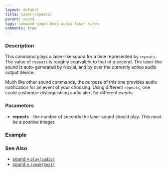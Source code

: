 ```yaml
---
layout: default
title: laser(repeats)
parent: sound
tags: command sound beep audio laser siren
comments: true
---
```



### Description
This command plays a laser-like sound for a time represented by `repeats`. The value of `repeats` is roughly 
equivalent to that of a second. The laser-like sound is auto-generated by Nexial, and by over the currently active 
audio output device.

Much like other sound commands, the purpose of this one provides audio notification for an event of your choosing. Using
different `repeats`, one could customize distinguishing audio alert for different events.


### Parameters
- **repeats** - the number of seconds the laser sound should play. This must be a positive integer.


### Example


### See Also
- [sound &raquo; `play(audio)`](play(audio))
- [sound &raquo; `speak(text)`](speak(text))

